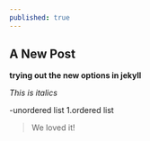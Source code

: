 ```yaml
---
published: true
---
```

## A New Post

**trying out the new options in jekyll**

_This is italics_

-unordered list
1.ordered list
>We loved it!
